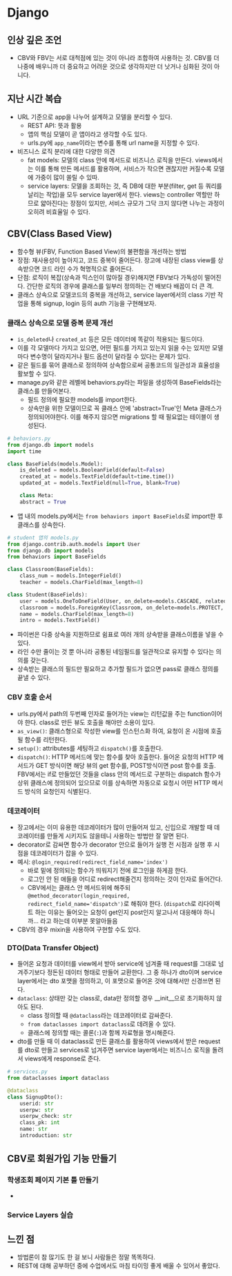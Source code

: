 # Django 

## 인상 깊은 조언
- CBV와 FBV는 서로 대척점에 있는 것이 아니라 조합하여 사용하는 것. CBV를 더 나중에 배우니까 더 중요하고 어려운 것으로 생각하지만 더 낫거나 심화된 것이 아니다.

## 지난 시간 복습
- URL 기준으로 app을 나누어 설계하고 모델을 분리할 수 있다.
  - REST API: 뜻과 활용
  - 앱의 핵심 모델이 곧 앱이라고 생각할 수도 있다.
  - urls.py에 `app_name`이라는 변수를 통해 url name을 지정할 수 있다.
- 비즈니스 로직 분리에 대한 다양한 의견
  - fat models: 모델의 class 안에 메서드로 비즈니스 로직을 만든다. views에서는 이를 통해 만든 메서드를 활용하며, 서비스가 작으면 괜찮지만 커질수록 모델에 가중이 많이 쏠릴 수 있따.
  - service layers: 모델을 조회하는 것, 즉 DB에 대한 부분(filter, get 등 쿼리를 날리는 작업)을 모두 service layer에서 한다. views는 controller 역할만 하므로 얇아진다는 장점이 있지만, 서비스 규모가 그닥 크지 않다면 나누는 과정이 오히려 비효율일 수 있다.

## CBV(Class Based View)
- 함수형 뷰(FBV, Function Based View)의 불편함을 개선하는 방법
- 장점: 재사용성이 높아지고, 코드 중복이 줄어든다. 장고에 내장된 class view를 상속받으면 코드 라인 수가 혁명적으로 줄어든다.
- 단점: 로직이 복잡(상속과 믹스인이 많아질 경우)해지면 FBV보다 가독성이 떨어진다.  간단한 로직의 경우에 클래스를 일부러 정의하는 건 배보다 배꼽이 더 큰 격.
- 클래스 상속으로 모델코드의 중복을 개선하고, service layer에서의 class 기반 작업을 통해 signup, login 등의 auth 기능을 구현해보자.

### 클래스 상속으로 모델 중복 문제 개선
- `is_deleted`나 `created_at` 등은 모든 데이터에 똑같이 적용되는 필드이다.
- 이를 각 모델마다 가지고 있으면, 어떤 필드를 가지고 있는지 읽을 수는 있지만 모델마다 변수명이 달라지거나 필드 옵션이 달라질 수 있다는 문제가 있다.
- 같은 필드를 묶어 클래스로 정의하여 상속함으로써 공통코드의 일관성과 효율성을 활보할 수 있다.
- manage.py와 같은 레벨에 behaviors.py라는 파일을 생성하여 BaseFields라는 클래스를 만들어본다.
  - 필드 정의에 필요한 models를 import한다.
  - 상속만을 위한 모델이므로 꼭 클래스 안에 'abstract=True'인 Meta 클래스가 정의되어야한다. 이를 해주지 않으면 migrations 할 때 필요없는 테이블이 생성된다.
```python
# behaviors.py
from django.db import models
import time

class BaseFields(models.Model):
    is_deleted = models.BooleanField(default=False)
    created_at = models.TextField(default=time.time())
    updated_at = models.TextField(null=True, blank=True)

    class Meta:
	abstract = True
```
- 앱 내의 models.py에서는 `from behaviors import BaseFields`로 import한 후 클래스를 상속한다.
```python
# student 앱의 models.py
from django.contrib.auth.models import User
from django.db import models
from behaviors import BaseFields

class Classroom(BaseFields):
    class_num = models.IntegerField()
    teacher = models.CharField(max_length=8)

class Student(BaseFields):
    user = models.OneToOneField(User, on_delete=models.CASCADE, related_name='student')
    classroom = models.ForeignKey(Classroom, on_delete=models.PROTECT, related_name='students')
    name = models.CharField(max_length=8)
    intro = models.TextField()
```
- 파이썬은 다중 상속을 지원하므로 쉼표로 여러 개의 상속받을 클래스이름을 넣을 수 있다.
- 라인 수만 줄이는 것 뿐 아니라 공통된 네임필드를 일관적으로 유지할 수 있다는 의의를 갖는다.
- 상속받는 클래스의 필드만 필요하고 추가할 필드가 없으면 pass로 클래스 정의를 끝낼 수 있다.

### CBV 호출 순서
- urls.py에서 path의 두번째 인자로 들어가는 view는 리턴값을 주는 function이어야 한다. class로 만든 뷰도 호출을 해야만 소용이 있다. 
- `as_view()`: 클래스형으로 작성한 view를 인스턴스화 하여, 요청이 온 시점에 호출될 함수를 리턴한다. 
- `setup()`: attributes를 세팅하고 `dispatch()`를 호출한다.
- `dispatch()`: HTTP 메서드에 맞는 함수를 찾아 호출한다. 들어온 요청의 HTTP 메서드가 GET 방식이면 해당 뷰의 get 함수를, POST방식이면 post 함수를 호출. FBV에서는 if로 만들었던 것들을 class 안의 메서드로 구분하는 dispatch 함수가 상위 클래스에 정의되어 있으므로 이를 상속하면 자동으로 요청시 어떤 HTTP 메서드 방식의 요청인지 식별된다. 

### 데코레이터
- 장고에서는 이미 유용한 데코레이터가 많이 만들어져 있고, 신입으로 개발할 때 데코레이터를 만들게 시키지도 않을테니 사용하는 방법만 잘 알면 된다.
- decorator로 감싸면 함수가 decorator 안으로 들어가 실행 전 시점과 실행 후 시점을 데코레이터가 잡을 수 있다.
- 예시: `@login_required(redirect_field_name='index')`
  - 바로 밑에 정의되는 함수가 띄워지기 전에 로그인을 하게끔 한다. 
  - 로그인 안 된 애들을 어디로 redirect해줄건지 정의하는 것이 인자로 들어간다. 
  - CBV에서는 클래스 안 메서드위에 해주되 `@method_decorator(login_required, redirect_field_name='dispatch')`로 해줘야 한다. (`dispatch`로 리다이렉트 하는 이유는 들어오는 요청이 get인지 post인지 알고나서 대응해야 하니까... 라고 하는데 이부분 못알아들음
- CBV의 경우 mixin을 사용하여 구현할 수도 있다.

### DTO(Data Transfer Object)
- 들어온 요청과 데이터를 view에서 받아 service에 넘겨줄 때 request를 그대로 넘겨주기보다 정돈된 데이터 형태로 만들어 교환한다. 그 중 하나가 dto이며 service layer에서는 dto 포맷을 정의하고, 이 포맷으로 들어온 것에 대해서만 신경쓰면 된다.
- `dataclass`: 상태만 갖는 class로, data만 정의할 경우 __init__으로 초기화하지 않아도 된다.
  - class 정의할 때 `@dataclass`라는 데코레이터로 감싸준다.
  - `from dataclasses import dataclass`로 데려올 수 있다.
  - 클래스에 정의할 때는 콜론(`:`)과 함께 자료형을 명시해준다.
- dto를 만들 때 이 dataclass로 만든 클래스를 활용하여 views에서 받은 request를 dto로 만들고 services로 넘겨주면 service layer에서는 비즈니스 로직을 돌려서 views에게 response로 준다.
```python
# services.py
from dataclasses import dataclass

@dataclass
class SignupDto():
    userid: str
    userpw: str
    userpw_check: str
    class_pk: int
    name: str
    introduction: str
```

## CBV로 회원가입 기능 만들기

### 학생조회 페이지 기본 틀 만들기
- 

### Service Layers 실습

## 느낀 점
- 방법론이 참 많기도 한 걸 보니 사람들은 정말 똑똑하다.
- REST에 대해 공부하던 중에 수업에서도 마침 타이밍 좋게 배울 수 있어서 좋았다.
